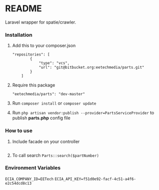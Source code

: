 # README #

Laravel wrapper for spatie/crawler.

### Installation ###

1. Add this to your composer.json

    ```
    "repositories": [
            {
                "type": "vcs",
                "url": "git@bitbucket.org:eetechmedia/parts.git"        
            }
        ]
    ```

2. Require this package

    ``` "eetechmedia/parts": "dev-master" ```

3. Run `composer install` or `composer update`

4. Run `php artisan vendor:publish --provider=PartsServiceProvider` to publish **parts.php** config file

### How to use ###

1. Include facade on your controller
``` use Parts;
```
2. To call search `Parts::search($partNumber)`

### Environment Variables ###
``` ECIA_COMPANY_ID=EETech ```
``` ECIA_API_KEY=f51d0e92-facf-4c51-a4f6-e2c54dcd8c13 ```
